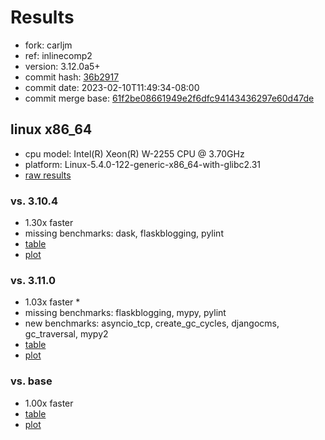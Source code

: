 # Results

- fork: carljm
- ref: inlinecomp2
- version: 3.12.0a5+
- commit hash: [36b2917](https://github.com/carljm/cpython/commit/36b2917)
- commit date: 2023-02-10T11:49:34-08:00
- commit merge base: [61f2be08661949e2f6dfc94143436297e60d47de](https://github.com/carljm/cpython/commit/61f2be08661949e2f6dfc94143436297e60d47de)

## linux x86_64

- cpu model: Intel(R) Xeon(R) W-2255 CPU @ 3.70GHz
- platform: Linux-5.4.0-122-generic-x86_64-with-glibc2.31
- [raw results](bm-20230210-linux-x86_64-carljm-inlinecomp2-3.12.0a5%2B-36b2917.json)

### vs. 3.10.4

- 1.30x faster
- missing benchmarks: dask, flaskblogging, pylint
- [table](bm-20230210-linux-x86_64-carljm-inlinecomp2-3.12.0a5%2B-36b2917-vs-3.10.4.md)
- [plot](bm-20230210-linux-x86_64-carljm-inlinecomp2-3.12.0a5%2B-36b2917-vs-3.10.4.png)

### vs. 3.11.0

- 1.03x faster \*
- missing benchmarks: flaskblogging, mypy, pylint
- new benchmarks: asyncio_tcp, create_gc_cycles, djangocms, gc_traversal, mypy2
- [table](bm-20230210-linux-x86_64-carljm-inlinecomp2-3.12.0a5%2B-36b2917-vs-3.11.0.md)
- [plot](bm-20230210-linux-x86_64-carljm-inlinecomp2-3.12.0a5%2B-36b2917-vs-3.11.0.png)

### vs. base

- 1.00x faster
- [table](bm-20230210-linux-x86_64-carljm-inlinecomp2-3.12.0a5%2B-36b2917-vs-base.md)
- [plot](bm-20230210-linux-x86_64-carljm-inlinecomp2-3.12.0a5%2B-36b2917-vs-base.png)

